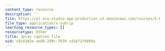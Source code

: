 ```yaml
---
content_type: resource
description: ''
file: https://ol-ocw-studio-app-production.s3.amazonaws.com/courses/5-61-physical-chemistry-fall-2017/c814102eae882d9c7639cd1b71f8899a_Z0ALwCckM24.srt
file_type: application/x-subrip
learning_resource_types: []
resourcetype: Other
title: 3play caption file
uid: c814102e-ae88-2d9c-7639-cd1b71f8899a
---
```

